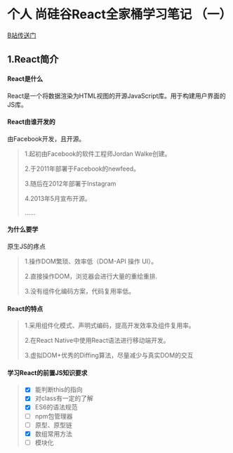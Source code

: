 ﻿# 个人 尚硅谷React全家桶学习笔记 （一）
[B站传送门](https://www.bilibili.com/video/BV1wy4y1D7JT?)


## 1.React简介

#### React是什么

​	React是一个将数据渲染为HTML视图的开源JavaScript库。用于构建用户界面的JS库。

#### React由谁开发的

由Facebook开发，且开源。

> 1.起初由Facebook的软件工程师Jordan Walke创建。
>
> 2.于2011年部署于Facebook的newfeed。
>
> 3.随后在2012年部署于Instagram
>
> 4.2013年5月宣布开源。
>
> ......

####  为什么要学

原生JS的疼点

> 1.操作DOM繁琐、效率低（DOM-API 操作 UI）。
>
> 2.直接操作DOM，浏览器会进行大量的重绘重排.
>
> 3.没有组件化编码方案，代码复用率低。

#### React的特点

> 1.采用组件化模式、声明式编码，提高开发效率及组件复用率。
>
> 2.在React Native中使用React语法进行移动端开发。
>
> 3.虚拟DOM+优秀的Diffing算法，尽量减少与真实DOM的交互

#### 学习React的前置JS知识要求

> - [x] 能判断this的指向 
> - [x] 对class有一定的了解
> - [x] ES6的语法规范
> - [ ] npm包管理器
> - [ ] 原型、原型链
> - [x] 数组常用方法
> - [ ] 模块化
